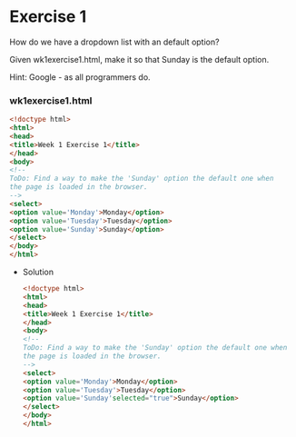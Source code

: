 # Exercise 1

How do we have a dropdown list with an default option?

Given wk1exercise1.html, make it so that Sunday is the default option.

Hint: Google - as all programmers do.

### wk1exercise1.html

```html
<!doctype html>
<html>
<head>
<title>Week 1 Exercise 1</title>
</head>
<body>
<!--
ToDo: Find a way to make the 'Sunday' option the default one when
the page is loaded in the browser.
-->
<select>
<option value='Monday'>Monday</option>
<option value='Tuesday'>Tuesday</option>
<option value='Sunday'>Sunday</option>
</select>
</body>
</html>
```

- Solution
    
    ```html
    <!doctype html>
    <html>
    <head>
    <title>Week 1 Exercise 1</title>
    </head>
    <body>
    <!--
    ToDo: Find a way to make the 'Sunday' option the default one when
    the page is loaded in the browser.
    -->
    <select>
    <option value='Monday'>Monday</option>
    <option value='Tuesday'>Tuesday</option>
    <option value='Sunday'selected="true">Sunday</option>
    </select>
    </body>
    </html>
    ```